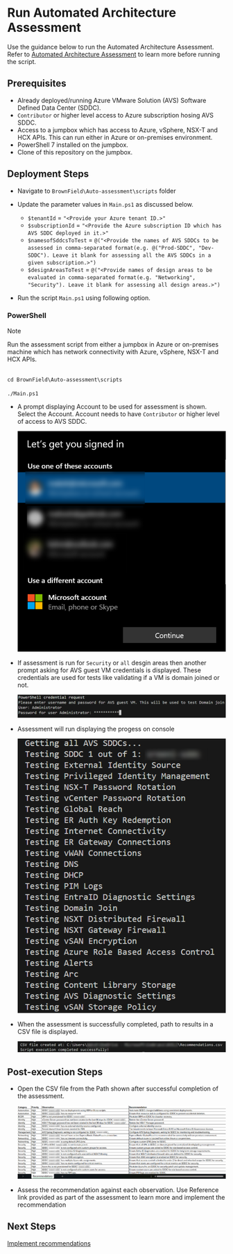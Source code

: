# Run Automated Architecture Assessment

Use the guidance below to run the Automated Architecture Assessment. Refer to [Automated Architecture Assessment](readme.md) to learn more before running the script. 

## Prerequisites

* Already deployed/running Azure VMware Solution (AVS) Software Defined Data Center (SDDC).
* `Contributor` or higher level access to Azure subscription hosing AVS SDDC.
* Access to a jumpbox which has access to Azure, vSphere, NSX-T and HCX APIs. This can run either in Azure or on-premises environment.
* PowerShell 7 installed on the jumpbox.
* Clone of this repository on the jumpbox.

## Deployment Steps

* Navigate to `BrownField\Auto-assessment\scripts` folder
* Update the parameter values in `Main.ps1` as discussed below.
    * `$tenantId` = `"<Provide your Azure tenant ID.>"`
    * `$subscriptionId` = `"<Provide the Azure subscription ID which has AVS SDDC deployed in it.>"`
    * `$namesofSddcsToTest` = `@("<Provide the names of AVS SDDCs to be assessed in comma-separated format(e.g. @("Prod-SDDC", "Dev-SDDC"). Leave it blank for assessing all the AVS SDDCs in a given subscription.>")`
    * `$designAreasToTest` = `@("<Provide names of design areas to be evaluated in comma-separated format(e.g. "Networking", "Security"). Leave it blank for assessing all design areas.>")`
    
    
* Run the script `Main.ps1` using following option.

### PowerShell

>[!NOTE]
>  Run the assessment script from either a jumpbox in Azure or on-premises machine which has network connectivity with Azure, vSphere, NSX-T and HCX APIs.
>

```pwsh

cd BrownField\Auto-assessment\scripts

./Main.ps1
```

* A prompt displaying Account to be used for assessment is shown. Select the Account. Account needs to have `Contributor` or higher level of access to AVS SDDC.

    ![Select Account](./media/account.png)

* If assessment is run for `Security` or `all` desgin areas then another prompt asking for AVS guest VM credentials is displayed. These credentials are used for tests like validating if a VM is domain joined or not.

    ![AVS guest VM Credential Prompt](./media/guestVMcreds.png)

* Assessment will run displaying the progess on console

    ![Execution Progress](./media/progress.png)

* When the assessment is successfully completed, path to results in a CSV file is displayed.

    ![CSV File Path](./media/csvpath.png)

## Post-execution Steps

* Open the CSV file from the Path shown after successful completion of the assessment.

    ![Assessment](./media/assessment.png)

* Assess the recommendation against each observation. Use Reference link provided as part of the assessment to learn more and implement the recommendation 

## Next Steps

[Implement recommendations](../../BrownField/readme.md)
